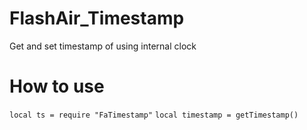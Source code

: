 # FlashAir_Timestamp
Get and set timestamp of using internal clock


How to use
====================
`local ts = require "FaTimestamp"`
`local timestamp = getTimestamp()`


